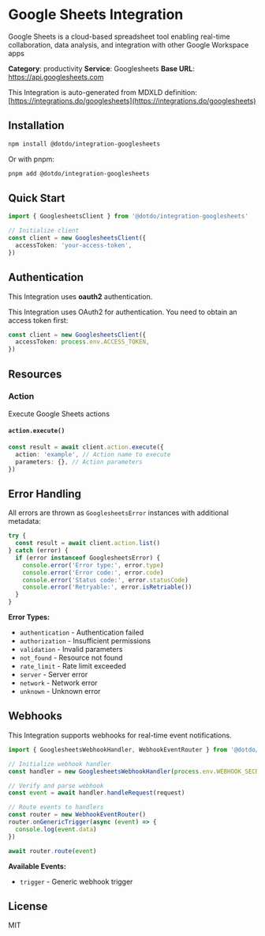 # Google Sheets Integration

Google Sheets is a cloud-based spreadsheet tool enabling real-time collaboration, data analysis, and integration with other Google Workspace apps

**Category**: productivity
**Service**: Googlesheets
**Base URL**: https://api.googlesheets.com

This Integration is auto-generated from MDXLD definition: [https://integrations.do/googlesheets](https://integrations.do/googlesheets)

## Installation

```bash
npm install @dotdo/integration-googlesheets
```

Or with pnpm:

```bash
pnpm add @dotdo/integration-googlesheets
```

## Quick Start

```typescript
import { GooglesheetsClient } from '@dotdo/integration-googlesheets'

// Initialize client
const client = new GooglesheetsClient({
  accessToken: 'your-access-token',
})
```

## Authentication

This Integration uses **oauth2** authentication.

This Integration uses OAuth2 for authentication. You need to obtain an access token first:

```typescript
const client = new GooglesheetsClient({
  accessToken: process.env.ACCESS_TOKEN,
})
```

## Resources

### Action

Execute Google Sheets actions

#### `action.execute()`

```typescript
const result = await client.action.execute({
  action: 'example', // Action name to execute
  parameters: {}, // Action parameters
})
```

## Error Handling

All errors are thrown as `GooglesheetsError` instances with additional metadata:

```typescript
try {
  const result = await client.action.list()
} catch (error) {
  if (error instanceof GooglesheetsError) {
    console.error('Error type:', error.type)
    console.error('Error code:', error.code)
    console.error('Status code:', error.statusCode)
    console.error('Retryable:', error.isRetriable())
  }
}
```

**Error Types:**

- `authentication` - Authentication failed
- `authorization` - Insufficient permissions
- `validation` - Invalid parameters
- `not_found` - Resource not found
- `rate_limit` - Rate limit exceeded
- `server` - Server error
- `network` - Network error
- `unknown` - Unknown error

## Webhooks

This Integration supports webhooks for real-time event notifications.

```typescript
import { GooglesheetsWebhookHandler, WebhookEventRouter } from '@dotdo/integration-googlesheets'

// Initialize webhook handler
const handler = new GooglesheetsWebhookHandler(process.env.WEBHOOK_SECRET)

// Verify and parse webhook
const event = await handler.handleRequest(request)

// Route events to handlers
const router = new WebhookEventRouter()
router.onGenericTrigger(async (event) => {
  console.log(event.data)
})

await router.route(event)
```

**Available Events:**

- `trigger` - Generic webhook trigger

## License

MIT
